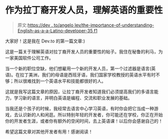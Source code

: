 # 作为拉丁裔开发人员，理解英语的重要性

> 原文:[https://dev . to/angelo lev/the-importance-of-understanding-English-as-a-a-Latino-developer-35 f1](https://dev.to/angelolev/the-importance-of-understanding-english-as-a-latino-developer-35f1)

大家好！这是我在 Dev.to 的第一篇文章:)

这是一篇关于理解英语对拉丁裔开发人员的重要性的帖子。我住在秘鲁的利马，为一家美国软件公司工作。

当一个新的职位空缺，他们想雇用一个新的开发人员，第一个过滤器是语言(英语)。在拉丁美洲，我们的母语是西班牙语，我们国家学校教授的英语水平有时不够；所以很难找到一个英语水平和技能都很好的人。

这就是我写这篇文章的原因，让拉丁裔开发者知道我们必须提高我们的多语言能力，学习新的语言，并明白英语是编程、交流和职业发展的基础。

当我还是个孩子的时候，我经常去语言中心学习英语，有时你会把它当成一种游戏，去认识新的人和闲逛。所以特别年轻的开发者，你可能还在学校，你正在开始你的开发者生涯，或者你有额外的空闲时间，去上英语课！以后你会感谢自己的！

希望这篇文章对其他开发者有用！感谢阅读！